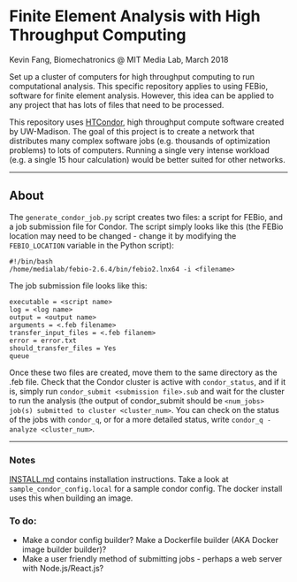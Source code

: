 # Finite Element Analysis with High Throughput Computing   

Kevin Fang, Biomechatronics @ MIT Media Lab, March 2018

Set up a cluster of computers for high throughput computing to run computational analysis. This specific repository applies to using FEBio, software for finite element analysis. However, this idea can be applied to any project that has lots of files that need to be processed.

This repository uses [HTCondor](https://research.cs.wisc.edu/htcondor/), high throughput compute software created by UW-Madison. The goal of this project is to create a network that distributes many complex software jobs (e.g. thousands of optimization problems) to lots of computers. Running a single very intense workload (e.g. a single 15 hour calculation) would be better suited for other networks.

---

## About

The `generate_condor_job.py` script creates two files: a script for FEBio, and a job submission file for Condor. The script simply looks like this (the FEBio location may need to be changed - change it by modifying the `FEBIO_LOCATION` variable in the Python script):  
```
#!/bin/bash
/home/medialab/febio-2.6.4/bin/febio2.lnx64 -i <filename>
```

The job submission file looks like this:  
```
executable = <script name>
log = <log name>
output = <output name>
arguments = <.feb filename>
transfer_input_files = <.feb filanem>
error = error.txt
should_transfer_files = Yes
queue
```

Once these two files are created, move them to the same directory as the .feb file. Check that the Condor cluster is active with `condor_status`, and if it is, simply run `condor_submit <submission file>.sub` and wait for the cluster to run the analysis (the output of condor_submit should be `<num_jobs> job(s) submitted to cluster <cluster_num>`. You can check on the status of the jobs with `condor_q`, or for a more detailed status, write `condor_q -analyze <cluster_num>`.

---

### Notes  
[INSTALL.md](INSTALL.md) contains installation instructions. Take a look at `sample_condor_config.local` for a sample condor config. The docker install uses this when building an image.

### To do:  
- Make a condor config builder? Make a Dockerfile builder (AKA Docker image builder builder)?  
- Make a user friendly method of submitting jobs - perhaps a web server with Node.js/React.js?